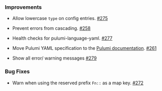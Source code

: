 ### Improvements

- Allow lowercase `type` on config entries.
  [#275](https://github.com/pulumi/pulumi-yaml/pull/275)

- Prevent errors from cascading.
  [#258](https://github.com/pulumi/pulumi-yaml/pull/258)

- Health checks for pulumi-language-yaml.
  [#277](https://github.com/pulumi/pulumi-yaml/pull/277)
- Move Pulumi YAML specification to the [Pulumi
  documentation](https://www.pulumi.com/docs/reference/yaml). [#261](https://github.com/pulumi/pulumi-yaml/pull/261)

- Show all error/ warning messages
  [#279](https://github.com/pulumi/pulumi-yaml/pull/279)

### Bug Fixes

- Warn when using the reserved prefix `Fn::` as a map key.
  [#272](https://github.com/pulumi/pulumi-yaml/pull/272)
